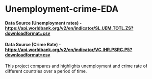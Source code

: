 # Unemployment-crime-EDA
#### Data Source (Unemployment rates) - https://api.worldbank.org/v2/en/indicator/SL.UEM.TOTL.ZS?downloadformat=csv
#### Data Source (Crime Rate) - https://api.worldbank.org/v2/en/indicator/VC.IHR.PSRC.P5?downloadformat=csv
This project compares and highlights unemployment and crime rate of different countries over a period of time.
